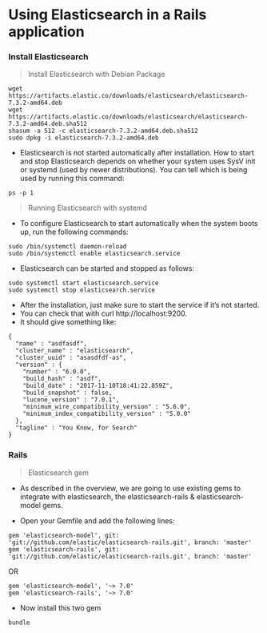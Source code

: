 
# Using Elasticsearch in a Rails application
### Install Elasticsearch

> Install Elasticsearch with Debian Package
```
wget https://artifacts.elastic.co/downloads/elasticsearch/elasticsearch-7.3.2-amd64.deb
wget https://artifacts.elastic.co/downloads/elasticsearch/elasticsearch-7.3.2-amd64.deb.sha512
shasum -a 512 -c elasticsearch-7.3.2-amd64.deb.sha512 
sudo dpkg -i elasticsearch-7.3.2-amd64.deb
```

- Elasticsearch is not started automatically after installation. How to start and stop Elasticsearch depends on whether your system uses SysV init or systemd (used by newer distributions). You can tell which is being used by running this command:

```
ps -p 1
```

> Running Elasticsearch with systemd

- To configure Elasticsearch to start automatically when the system boots up, run the following commands:
```
sudo /bin/systemctl daemon-reload
sudo /bin/systemctl enable elasticsearch.service
```
- Elasticsearch can be started and stopped as follows:

```
sudo systemctl start elasticsearch.service
sudo systemctl stop elasticsearch.service
```

- After the installation, just make sure to start the service if it’s not started.
- You can check that with curl http://localhost:9200.
- It should give something like:

```
{
  "name" : "asdfasdf",
  "cluster_name" : "elasticsearch",
  "cluster_uuid" : "asasdfdf-as",
  "version" : {
    "number" : "6.0.0",
    "build_hash" : "asdf",
    "build_date" : "2017-11-10T18:41:22.859Z",
    "build_snapshot" : false,
    "lucene_version" : "7.0.1",
    "minimum_wire_compatibility_version" : "5.6.0",
    "minimum_index_compatibility_version" : "5.0.0"
  },
  "tagline" : "You Know, for Search"
}
```
### Rails
> Elasticsearch gem
- As described in the overview, we are going to use existing gems to integrate with elasticsearch, the elasticsearch-rails & elasticsearch-model gems.

- Open your Gemfile and add the following lines:
```
gem 'elasticsearch-model', git: 'git://github.com/elastic/elasticsearch-rails.git', branch: 'master'
gem 'elasticsearch-rails', git: 'git://github.com/elastic/elasticsearch-rails.git', branch: 'master'
```
OR 
```
gem 'elasticsearch-model', '~> 7.0'
gem 'elasticsearch-rails', '~> 7.0'
```
- Now install this two gem
```
bundle
```











